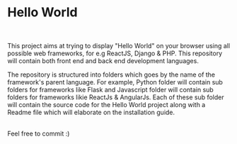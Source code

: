 <h1>Hello World</h1>
<br>

This project aims at trying to display "Hello World" on your browser using all possible web frameworks, for e.g ReactJS, Django & PHP. This repository will contain both front end and back end development languages.
<br>

The repository is structured into folders which goes by the name of the framework's parent language. For example, Python folder will contain sub folders for frameworks like Flask and Javascript folder will contain sub folders for frameworks likie ReactJs & AngularJs. Each of these sub folder will contain the source code for the Hello World project along with a Readme file which will elaborate on the installation guide.
<br>
<br>

Feel free to commit :)